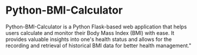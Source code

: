 # Python-BMI-Calculator
Python-BMI-Calculator is a Python Flask-based web application that helps users calculate and monitor their Body Mass Index (BMI) with ease. It provides valuable insights into one's health status and allows for the recording and retrieval of historical BMI data for better health management."
